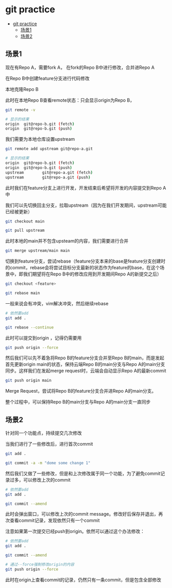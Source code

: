 # git practice

<!-- @import "[TOC]" {cmd="toc" depthFrom=1 depthTo=6 orderedList=false} -->

<!-- code_chunk_output -->

- [git practice](#git-practice)
  - [场景1](#场景1)
  - [场景2](#场景2)

<!-- /code_chunk_output -->

## 场景1

现在有Repo A，需要fork A， 在fork的Repo B中进行修改，合并进Repo A

在Repo B中创建feature分支进行代码修改

本地克隆Repo B

此时在本地Repo B查看remote状态：只会显示origin为Repo B，

```sh
git remote -v

# 显示的结果
origin  git@repo-b.git (fetch)
origin  git@repo-b.git (push)
```

我们需要为本地仓库设置upstream

```sh
git remote add upstream git@repo-a.git 

# 显示的结果
origin  git@repo-b.git (fetch)
origin  git@repo-b.git (push)
upstream        git@repo-a.git (fetch)
upstream        git@repo-a.git (push)
```

此时我们在feature分支上进行开发，开发结束后希望将开发的内容提交到Repo A中

我们可以先切换回主分支，拉取upstream（因为在我们开发期间，upstream可能已经被更新）

```sh
git checkout main

git pull upstream
```

此时本地的main并不包含upsteam的内容，我们需要进行合并

```sh
git merge upstream/main main
```

切换到feature分支，尝试rebase（feature分支本来的base是feature分支创建时的commit，rebase会将尝试目标分支最新的状态作为feature的base，在这个场景中，即我们期望将在Repo B中的修改应用到开发期间Repo A的新提交之后）

```sh
git checkout <feature>

git rebase main
```

一般来说会有冲突，vim解决冲突，然后继续rebase

```sh
# 依然要add
git add .

git rebase --continue
```

此时可以提交到origin ，记得仍需要用

```sh
git push origin --force
```

然后我们可以先不着急将Repo B的feature分支合并至Repo B的main，而是发起首先更新origin main的状态，保持云端Repo B的main分支与Repo A的main分支同步。这样我们在发起merge request时，云端会自动显示Repo A的最新commit

```sh
git push origin main
```

Merge Request，尝试将Repo B的feature分支合并进Repo A的main分支。

整个过程中，可以保持Repo B的main分支与Repo A的main分支一直同步

## 场景2

针对同一个功能点，持续提交几次修改

当我们进行了一些修改后，进行首次commit

```sh
git add .

git commit -a -m "dome some change 1"
```

然后我们又做了一些修改，但是和上次修改属于同一个功能，为了避免commit记录过多，可以修改上次的commit

```sh
# 依然要add
git add .

git commit --amend
```

此时会弹出窗口，可以修改上次的commit message。修改好后保存并退出，再次查看commit记录，发现依然只有一个commit

注意如果第一次提交已经push到origin。依然可以通过这个办法修改：

```sh
# 依然要add
git add .

git commit --amend

# 通过--force强制修改origin的内容
git push origin --force
```

此时在origin上查看commit的记录，仍然只有一条commit，但是包含全部修改